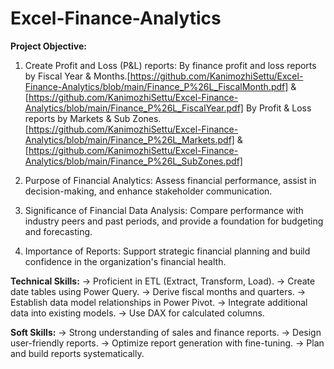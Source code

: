 # Excel-Finance-Analytics

**Project Objective:**
 
1) Create Profit and Loss (P&L) reports:
    By finance profit and loss reports by Fiscal Year & Months.[https://github.com/KanimozhiSettu/Excel-Finance-Analytics/blob/main/Finance_P%26L_FiscalMonth.pdf] & [https://github.com/KanimozhiSettu/Excel-Finance-Analytics/blob/main/Finance_P%26L_FiscalYear.pdf]
    By Profit & Loss reports by Markets & Sub Zones.[https://github.com/KanimozhiSettu/Excel-Finance-Analytics/blob/main/Finance_P%26L_Markets.pdf] & [https://github.com/KanimozhiSettu/Excel-Finance-Analytics/blob/main/Finance_P%26L_SubZones.pdf]

2) Purpose of Financial Analytics: Assess financial performance, assist in decision-making, and enhance stakeholder communication.
3) Significance of Financial Data Analysis: Compare performance with industry peers and past periods, and provide a foundation for budgeting and forecasting.
4) Importance of Reports: Support strategic financial planning and build confidence in the organization's financial health.
   
**Technical Skills:**
-> Proficient in ETL (Extract, Transform, Load).
-> Create date tables using Power Query.
-> Derive fiscal months and quarters.
-> Establish data model relationships in Power Pivot.
-> Integrate additional data into existing models.
-> Use DAX for calculated columns.

**Soft Skills:**
-> Strong understanding of sales and finance reports.
-> Design user-friendly reports.
-> Optimize report generation with fine-tuning.
-> Plan and build reports systematically.
